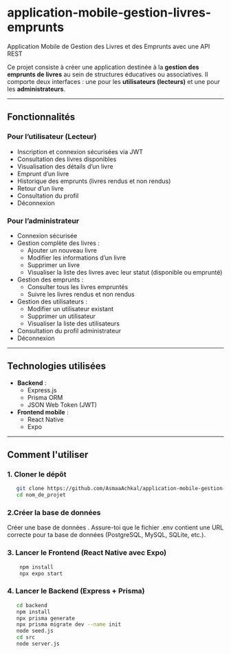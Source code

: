 # application-mobile-gestion-livres-emprunts

Application Mobile de Gestion des Livres et des Emprunts avec une API REST

Ce projet consiste à créer une application destinée à la **gestion des emprunts de livres** au sein de structures éducatives ou associatives. Il comporte deux interfaces : une pour les **utilisateurs (lecteurs)** et une pour les **administrateurs**.

---

## Fonctionnalités

### Pour l’utilisateur (Lecteur)

- Inscription et connexion sécurisées via JWT
- Consultation des livres disponibles
- Visualisation des détails d’un livre
- Emprunt d’un livre
- Historique des emprunts (livres rendus et non rendus)
- Retour d’un livre
- Consultation du profil
- Déconnexion

### Pour l’administrateur

- Connexion sécurisée
- Gestion complète des livres :
  - Ajouter un nouveau livre
  - Modifier les informations d’un livre
  - Supprimer un livre
  - Visualiser la liste des livres avec leur statut (disponible ou emprunté)
- Gestion des emprunts :
  - Consulter tous les livres empruntés
  - Suivre les livres rendus et non rendus
- Gestion des utilisateurs :
  - Modifier un utilisateur existant
  - Supprimer un utilisateur
  - Visualiser la liste des utilisateurs
- Consultation du profil administrateur
- Déconnexion

---

## Technologies utilisées

- **Backend** :
  - Express.js
  - Prisma ORM
  - JSON Web Token (JWT)
- **Frontend mobile** :
  - React Native
  - Expo

---

##  Comment l'utiliser

### 1. Cloner le dépôt
  ```bash
     git clone https://github.com/AsmaaAchkal/application-mobile-gestion-livres-emprunts.git
     cd nom_de_projet
  ```
### 2.Créer la base de données
   Créer une base de données .
   Assure-toi que le fichier .env contient une URL correcte pour ta base de données (PostgreSQL, MySQL, SQLite, etc.).

### 3. Lancer le Frontend (React Native avec Expo)
  ```bash
      npm install
      npx expo start
  ```

### 4. Lancer le Backend (Express + Prisma)
  ```bash
     cd backend
     npm install
     npx prisma generate
     npx prisma migrate dev --name init
     node seed.js
     cd src
     node server.js
```
